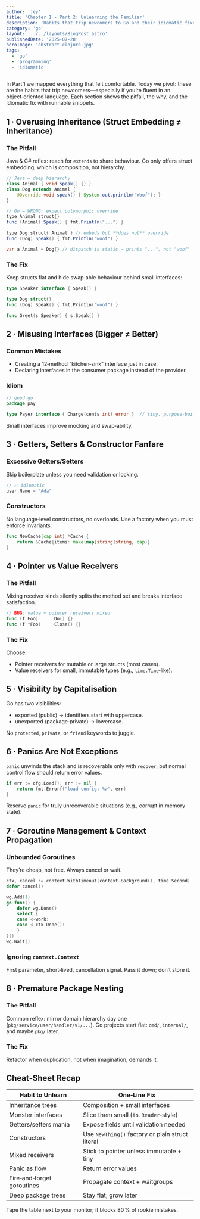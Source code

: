 ```yaml
---
author: 'jey'
title: 'Chapter 1 - Part 2: Unlearning the Familiar'
description: 'Habits that trip newcomers to Go and their idiomatic fixes'
category: 'go'
layout: '../../layouts/BlogPost.astro'
publishedDate: '2025-07-28'
heroImage: 'abstract-clojure.jpg'
tags:
  - 'go'
  - 'programming'
  - 'idiomatic'
---
```


In Part 1 we mapped everything that felt comfortable. Today we pivot: these are the habits that trip newcomers—especially if you’re fluent in an object‑oriented language. Each section shows the pitfall, the why, and the idiomatic fix with runnable snippets.

## 1 · Overusing Inheritance (Struct Embedding ≠ Inheritance)

### The Pitfall

Java & C# reflex: reach for `extends` to share behaviour. Go only offers struct embedding, which is composition, not hierarchy.

```java
// Java — deep hierarchy
class Animal { void speak() {} }
class Dog extends Animal {
    @Override void speak() { System.out.println("Woof"); }
}

// Go — WRONG: expect polymorphic override
type Animal struct{}
func (Animal) Speak() { fmt.Println("...") }

type Dog struct{ Animal } // embeds but **does not** override
func (Dog) Speak() { fmt.Println("woof") }

var a Animal = Dog{} // dispatch is static → prints "...", not "woof"
```

### The Fix

Keep structs flat and hide swap‑able behaviour behind small interfaces:

```go
type Speaker interface { Speak() }

type Dog struct{}
func (Dog) Speak() { fmt.Println("woof") }

func Greet(s Speaker) { s.Speak() }
```

## 2 · Misusing Interfaces (Bigger ≠ Better)

### Common Mistakes

- Creating a 12‑method “kitchen‑sink” interface just in case.
- Declaring interfaces in the consumer package instead of the provider.

### Idiom

```go
// good.go
package pay

type Payer interface { Charge(cents int) error }  // tiny, purpose‑built
```

Small interfaces improve mocking and swap‑ability.

## 3 · Getters, Setters & Constructor Fanfare

### Excessive Getters/Setters

Skip boilerplate unless you need validation or locking.

```go
// ✅ idiomatic
user.Name = "Ada"
```

### Constructors

No language‑level constructors, no overloads. Use a factory when you must enforce invariants:

```go
func NewCache(cap int) *Cache {
    return &Cache{items: make(map[string]string, cap)}
}
```

## 4 · Pointer vs Value Receivers

### The Pitfall

Mixing receiver kinds silently splits the method set and breaks interface satisfaction.

```go
// BUG: value + pointer receivers mixed
func (f Foo)      Do() {}
func (f *Foo)     Close() {}
```

### The Fix

Choose:

- Pointer receivers for mutable or large structs (most cases).
- Value receivers for small, immutable types (e.g., `time.Time`‑like).

## 5 · Visibility by Capitalisation

Go has two visibilities:

- exported (public) → identifiers start with uppercase.
- unexported (package‑private) → lowercase.

No `protected`, `private`, or `friend` keywords to juggle.

## 6 · Panics Are Not Exceptions

`panic` unwinds the stack and is recoverable only with `recover`, but normal control flow should return error values.

```go
if err := cfg.Load(); err != nil {
    return fmt.Errorf("load config: %w", err)
}
```

Reserve `panic` for truly unrecoverable situations (e.g., corrupt in‑memory state).

## 7 · Goroutine Management & Context Propagation

### Unbounded Goroutines

They’re cheap, not free. Always cancel or wait.

```go
ctx, cancel := context.WithTimeout(context.Background(), time.Second)
defer cancel()

wg.Add(1)
go func() {
    defer wg.Done()
    select {
    case <-work:
    case <-ctx.Done():
    }
}()
wg.Wait()
```

### Ignoring `context.Context`

First parameter, short‑lived, cancellation signal. Pass it down; don’t store it.

## 8 · Premature Package Nesting

### The Pitfall

Common reflex: mirror domain hierarchy day one (`pkg/service/user/handler/v1/...`). Go projects start flat: `cmd/`, `internal/`, and maybe `pkg/` later.

### The Fix

Refactor when duplication, not when imagination, demands it.

## Cheat‑Sheet Recap

| Habit to Unlearn         | One‑Line Fix                          |
|--------------------------|---------------------------------------|
| Inheritance trees        | Composition + small interfaces        |
| Monster interfaces       | Slice them small (`io.Reader`‑style) |
| Getters/setters mania    | Expose fields until validation needed |
| Constructors             | Use `NewThing()` factory or plain struct literal |
| Mixed receivers          | Stick to pointer unless immutable + tiny |
| Panic as flow            | Return error values                  |
| Fire‑and‑forget goroutines | Propagate context + waitgroups       |
| Deep package trees       | Stay flat; grow later                |

Tape the table next to your monitor; it blocks 80 % of rookie mistakes.

